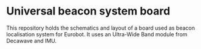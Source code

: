 # Universal beacon system board

This repository holds the schematics and layout of a board used as beacon localisation system for Eurobot.
It uses an Ultra-Wide Band module from Decawave and IMU.

